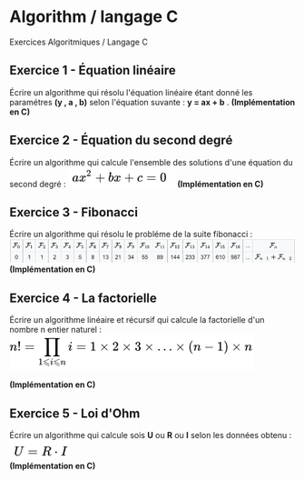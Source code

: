# Algorithm  / langage C
Exercices Algoritmiques / Langage C

## Exercice 1 - Équation linéaire
Écrire un algorithme qui résolu l'équation linéaire étant donné les paramétres **(y , a , b)** selon l'équation suvante : **y = ax + b** .
**(Implémentation en C)**


## Exercice 2 - Équation du second degré 
Écrire un algorithme qui calcule l'ensemble des solutions d'une équation du second degré : ![alt text](eq2.PNG) 
**(Implémentation en C)**


## Exercice 3 - Fibonacci
Écrire un algorithme qui résolu le probléme de la suite fibonacci : ![alt text](fibonacci.PNG) 
**(Implémentation en C)**


## Exercice 4 - La factorielle
Écrire un algorithme linéaire et récursif qui calcule la factorielle d'un nombre n entier naturel : ![alt text](fact.PNG) 

**(Implémentation en C)**


## Exercice 5 - Loi d'Ohm
Écrire un algorithme qui calcule sois **U** ou **R** ou **I** selon les données obtenu : ![alt text](ohm.PNG)  
**(Implémentation en C)**







